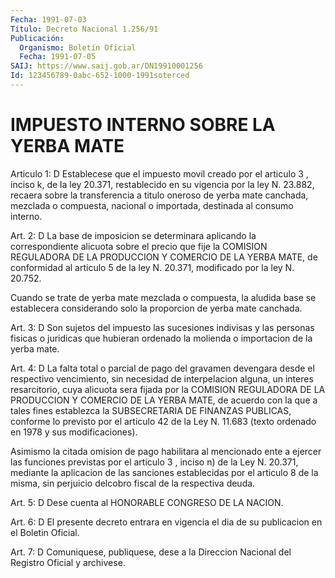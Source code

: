 ```yaml
---
Fecha: 1991-07-03
Título: Decreto Nacional 1.256/91
Publicación:
  Organismo: Boletín Oficial
  Fecha: 1991-07-05
SAIJ: https://www.saij.gob.ar/DN19910001256
Id: 123456789-0abc-652-1000-1991soterced
---
```

# IMPUESTO INTERNO SOBRE LA YERBA MATE

<a id="1"></a>
Articulo  1: D Establecese que el impuesto movil creado por el articulo 3 , inciso  k,  de  la  ley  20.371,  restablecido  en  su vigencia  por  la  ley  N. 23.882, recaera sobre la transferencia a titulo  oneroso  de  yerba mate  canchada,  mezclada  o  compuesta, nacional o importada, destinada al consumo interno.

<a id="2"></a>
Art.  2:  D  La base de imposicion se determinara aplicando la correspondiente alicuota  sobre  el  precio  que  fije  la COMISION REGULADORA  DE  LA  PRODUCCION  Y  COMERCIO  DE  LA YERBA MATE,  de conformidad  al articulo 5 de la ley N. 20.371, modificado  por  la ley N. 20.752.

Cuando se trate  de  yerba  mate  mezclada o compuesta, la aludida base se establecera considerando solo  la  proporcion de yerba mate canchada.

<a id="3"></a>
Art.  3: D Son sujetos del impuesto las sucesiones indivisas y las personas  fisicas o juridicas que hubieran ordenado la molienda o importacion de la yerba mate.

<a id="4"></a>
Art.  4:  D  La  falta  total  o  parcial de pago del gravamen devengara  desde  el  respectivo  vencimiento,   sin  necesidad  de interpelacion alguna, un interes resarcitorio, cuya  alicuota  sera fijada  por  la  COMISION REGULADORA DE LA PRODUCCION Y COMERCIO DE LA YERBA MATE, de  acuerdo  con  la que a tales fines establezca la SUBSECRETARIA DE FINANZAS PUBLICAS,  conforme  lo  previsto  por el articulo  42  de  la  Ley  N.  11.683 (texto ordenado en 1978 y sus modificaciones).

Asimismo la citada omision de pago  habilitara  al mencionado ente a ejercer las funciones previstas por el articulo  3 , inciso n) de la   Ley  N.  20.371,  mediante  la  aplicacion  de  las  sanciones establecidas  por el articulo 8 de la misma, sin perjuicio delcobro fiscal de la respectiva deuda.

<a id="5"></a>
Art.  5:  D  Dese  cuenta  al HONORABLE CONGRESO DE LA NACION.

<a id="6"></a>
Art. 6: D El presente decreto entrara en vigencia el dia de su publicacion en el Boletin Oficial.

<a id="7"></a>
Art. 7: D Comuniquese, publiquese, dese a la Direccion Nacional del Registro Oficial y archivese.